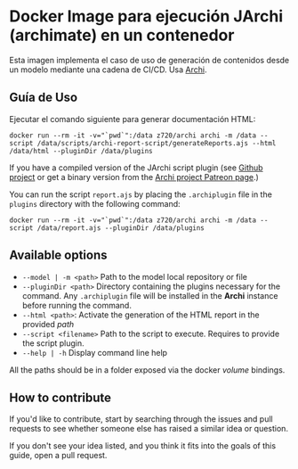 # Docker Image para ejecución JArchi (archimate) en un contenedor

Esta imagen implementa el caso de uso de generación de contenidos desde un modelo mediante una cadena de CI/CD. Usa [Archi](https://www.archimatetool.com).

## Guía de Uso

Ejecutar el comando siguiente para generar documentación HTML:

```shell
docker run --rm -it -v="`pwd`":/data z720/archi archi -m /data --script /data/scripts/archi-report-script/generateReports.ajs --html /data/html --pluginDir /data/plugins
```

If you have a compiled version of the JArchi script plugin (see [Github project](https://github.com/archimatetool/archi-scripting-plugin) or get a binary version from the [Archi project Patreon page](https://www.patreon.com/architool/posts?filters[tag]=jArchi).)

You can run the script `report.ajs` by placing the `.archiplugin` file in the `plugins` directory with the following command:

```shell
docker run --rm -it -v="`pwd`":/data z720/archi archi -m /data --script /data/report.ajs --pluginDir /data/plugins
```

## Available options

- `--model | -m <path>` Path to the model local repository or file
- `--pluginDir <path>` Directory containing the plugins necessary for the command. Any `.archiplugin` file will be installed in the **Archi** instance before running the command. 
- `--html <path>`: Activate the generation of the HTML report in the provided *path*
- `--script <filename>` Path to the script to execute. Requires to provide the script plugin.
- `--help | -h` Display command line help

All the paths should be in a folder exposed via the docker *volume* bindings.

## How to contribute

If you'd like to contribute, start by searching through the issues and pull requests to see whether someone else has raised a similar idea or question.

If you don't see your idea listed, and you think it fits into the goals of this guide, open a pull request.